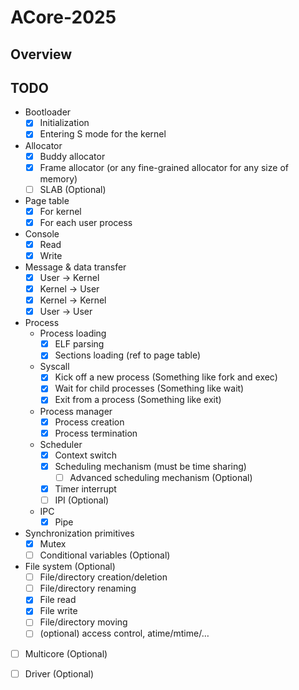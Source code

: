 ACore-2025
===

## Overview

## TODO

- Bootloader
  - [x] Initialization
  - [x] Entering S mode for the kernel
- Allocator
  - [x] Buddy allocator
  - [x] Frame allocator (or any fine-grained allocator for any size of memory)
  - [ ] SLAB (Optional)
- Page table
  - [x] For kernel
  - [x] For each user process
- Console
  - [x] Read
  - [x] Write
- Message & data transfer
  - [x] User -> Kernel
  - [x] Kernel -> User
  - [x] Kernel -> Kernel
  - [x] User -> User
- Process
  - Process loading
    - [x] ELF parsing
    - [x] Sections loading (ref to page table)
  - Syscall
    - [x] Kick off a new process (Something like fork and exec)
    - [x] Wait for child processes (Something like wait)
    - [x] Exit from a process (Something like exit)
  - Process manager
    - [x] Process creation
    - [x] Process termination
  - Scheduler
    - [x] Context switch
    - [x] Scheduling mechanism (must be time sharing)
      - [ ] Advanced scheduling mechanism (Optional)
    - [x] Timer interrupt
    - [ ] IPI (Optional)
  - IPC
    - [x] Pipe
- Synchronization primitives
  - [x] Mutex
  - [ ] Conditional variables (Optional)
- File system (Optional)
  - [ ] File/directory creation/deletion
  - [ ] File/directory renaming
  - [x] File read
  - [x] File write
  - [ ] File/directory moving
  - [ ] (optional) access control, atime/mtime/…
- [ ] Multicore (Optional)
- [ ] Driver (Optional)

